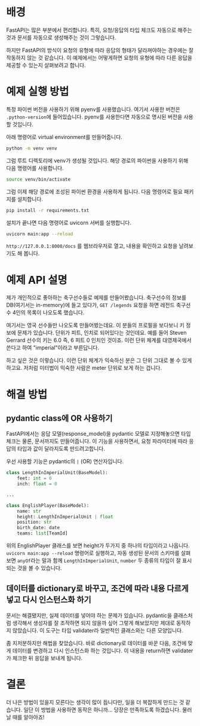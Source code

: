# 배경

FastAPI는 많은 부분에서 편리합니다.
특히, 요청/응답의 타입 체크도 자동으로 해주는 것과 문서를 자동으로 생성해주는 것이 그렇습니다.

하지만 FastAPI의 방식이 요청의 유형에 따라 응답의 형태가 달라져야하는 경우에는 잘 작동하지 않는 것 같습니다.
이 예제에서는 어떻게하면 요청의 유형에 따라 다른 응답을 제공할 수 있는지 살펴보려고 합니다.

# 예제 실행 방법

특정 파이썬 버전을 사용하기 위해 pyenv를 사용했습니다.
여기서 사용한 버전은 `.python-version`에 들어있습니다.
pyenv를 사용한다면 자동으로 명시된 버전을 사용할 것입니다.

아래 명령어로 virtual environment를 만들어줍니다.

```bash
python -m venv venv
```

그럼 루트 디렉토리에 venv가 생성될 것입니다.
해당 경로의 파이썬을 사용하기 위해 다음 명령어를 사용합니다.

```bash
source venv/bin/activate
```

그럼 이제 해당 경로에 조성된 파이썬 환경을 사용하게 됩니다.
다음 명령어로 필요 패키지를 설치합니다.

```bash
pip install -r requirements.txt
```

설치가 끝나면 다음 명령어로 uvicorn 서버를 실행합니다.

```bash
uvicorn main:app --reload
```

`http://127.0.0.1:8000/docs` 를 웹브라우저로 열고, 내용을 확인하고 요청을 날려보기도 해 봅니다.

# 예제 API 설명

제가 개인적으로 좋아하는 축구선수들로 예제를 만들어봤습니다.
축구선수의 정보를 DB(여기서는 in-memory)에 들고 있다가,
`GET /legends` 요청을 하면 레전드 축구선수 4인의 목록이 나오도록 했습니다.

여기서는 영국 선수들만 나오도록 만들어봤는데요.
이 분들의 프로필을 보다보니 키 정보에 문제가 있습니다.
단위가 피트, 인치로 되어있다는 것인데요.
예를 들어 Steven Gerrard 선수의 키는 6.0 즉, 6 피트 0 인치인 것이죠.
이런 단위 체계를 대영제국에서 쓴다고 하여 "imperial"이라고 부른답니다.

하고 싶은 것은 이렇습니다.
이런 단위 체계가 익숙하신 분은 그 단위 그대로 볼 수 있게 하고요.
저처럼 미터법이 익숙한 사람은 meter 단위로 보게 하는 겁니다.

# 해결 방법

## pydantic class에 OR 사용하기

FastAPI에서는 응답 모델(response_model)을 pydantic 모델로 지정해놓으면 타입 체크는 물론, 문서까지도 만들어줍니다.
이 기능을 사용하면서, 요청 파라미터에 따라 응답의 타입과 값이 달라지도록 만드려고합니다.

우선 사용할 기능은 pydantic의 `|` (OR) 연산자입니다.

```python
class LengthInImperialUnit(BaseModel):
    feet: int = 0
    inch: float = 0

...

class EnglishPlayer(BaseModel):
    name: str
    height: LengthInImperialUnit | float
    position: str
    birth_date: date
    teams: list[TeamId]
```

위의 EnglishPlayer 클래스를 보면 height가 두가지 중 하나의 타입이라고 나옵니다.
`uvicorn main:app --reload` 명령어로 실행하고, 자동 생성된 문서의 스키마를 살펴보면 `anyOf`라는 말과 함께 `LengthInImperialUnit`, `number` 두 종류의 타입이 잘 표시되는 것을 볼 수 있습니다.

## 데이터를 dictionary로 바꾸고, 조건에 따라 내용 다르게 넣고 다시 인스턴스화 하기

문서는 해결됐지만, 실제 데이터를 넣어야 하는 문제가 있습니다.
pydantic을 클래스처럼 생각해서 생성자를 잘 조작하면 되지 않을까 싶어 그렇게 해보았지만 제대로 동작하지 않았습니다.
이 도구는 타입 validater라 일반적인 클래스와는 다른 모양입니다.

좀 지저분하지만 해법을 찾았습니다.
바로 dictionary로 데이터를 바꾼 다음, 조건에 맞게 데이터를 변경하고 다시 인스턴스화 하는 것입니다.
이 내용을 return하면 validater가 체크한 뒤 응답을 보내게 됩니다.

# 결론

더 나은 방법이 있을지 모른다는 생각이 많이 듭니다만, 일을 더 복잡하게 만드는 것 같습니다.
일단 이 방법을 사용하면 동작은 하니까... 당장은 만족하도록 하겠습니다.
물러날 때를 알아야죠!
